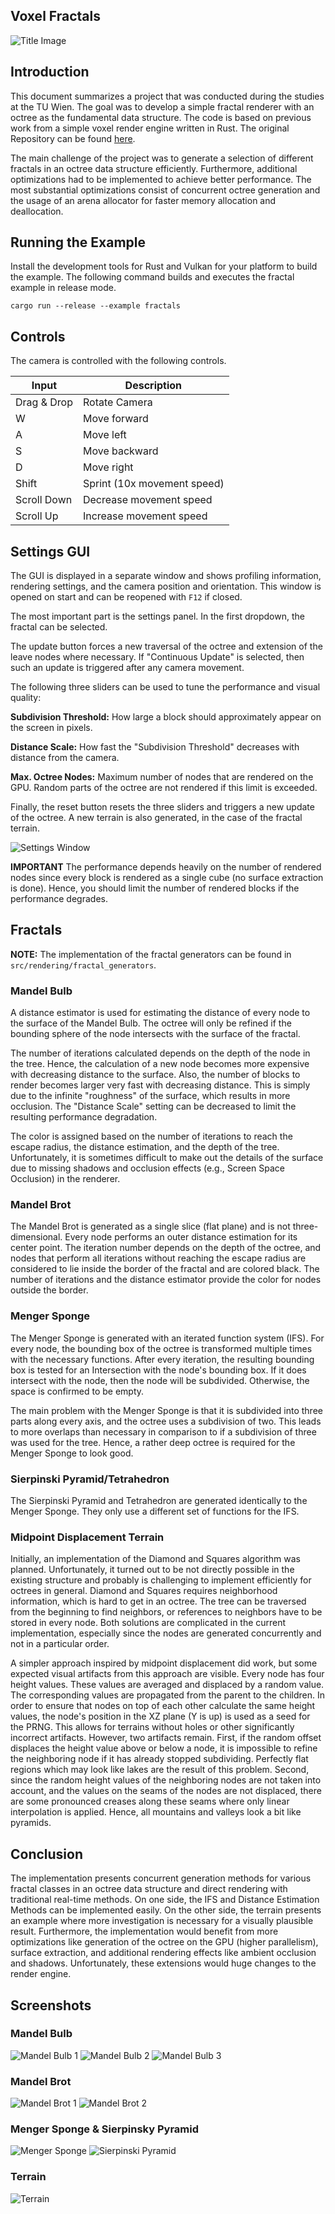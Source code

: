 ## Voxel Fractals

![Title Image](images/title_image.png "Title Image")

## Introduction

This document summarizes a project that was conducted during the studies at the TU Wien.
The goal was to develop a simple fractal renderer with an octree as the fundamental data structure.
The code is based on previous work from a simple voxel render engine written in Rust.
The original Repository can be found [here](https://github.com/ifl0w/VEO-Rust).

The main challenge of the project was to generate a selection of different fractals in an octree data structure efficiently.
Furthermore, additional optimizations had to be implemented to achieve better performance. The most substantial optimizations consist of concurrent octree generation and the usage of an arena allocator for faster memory allocation and deallocation.

## Running the Example

Install the development tools for Rust and Vulkan for your platform to build the example.
The following command builds and executes the fractal example in release mode.

``cargo run --release --example fractals``

## Controls

The camera is controlled with the following controls.

| Input        | Description                  |
|------------- |----------------------------  |
| Drag & Drop  | Rotate Camera                |
| W            | Move forward                |
| A            | Move left                    |
| S            | Move backward               |
| D            | Move right                   |
| Shift        | Sprint (10x movement speed)  |
| Scroll Down  | Decrease movement speed      |
| Scroll Up    | Increase movement speed      |


## Settings GUI

The GUI is displayed in a separate window and shows profiling information, rendering settings, and the camera position and orientation. This window is opened on start and can be reopened with ``F12`` if closed.

The most important part is the settings panel.
In the first dropdown, the fractal can be selected.

The update button forces a new traversal of the octree and extension of the leave nodes where necessary.
If "Continuous Update" is selected, then such an update is triggered after any camera movement.

The following three sliders can be used to tune the performance and visual quality:

**Subdivision Threshold:** How large a block should approximately appear on the screen in pixels.

**Distance Scale:** How fast the "Subdivision Threshold" decreases with distance from the camera.

**Max. Octree Nodes:** Maximum number of nodes that are rendered on the GPU. Random parts of the octree are not rendered if this limit is exceeded.

Finally, the reset button resets the three sliders and triggers a new update of the octree.
A new terrain is also generated, in the case of the fractal terrain.

![Settings Window](./images/screenshots/settings.png "Settings Window")

**IMPORTANT** The performance depends heavily on the number of rendered nodes since every block is rendered as a single cube
(no surface extraction is done). Hence, you should limit the number of rendered blocks if the performance degrades.

## Fractals

**NOTE:** The implementation of the fractal generators can be found in `src/rendering/fractal_generators`.

### Mandel Bulb
A distance estimator is used for estimating the distance of every node to the surface of the Mandel Bulb.
The octree will only be refined if the bounding sphere of the node intersects with the surface of the fractal.

The number of iterations calculated depends on the depth of the node in the tree.
Hence, the calculation of a new node becomes more expensive with decreasing distance to the surface.
Also, the number of blocks to render becomes larger very fast with decreasing distance.
This is simply due to the infinite "roughness" of the surface, which results in more occlusion.
The "Distance Scale" setting can be decreased to limit the resulting performance degradation.

The color is assigned based on the number of iterations to reach the escape radius, the distance estimation, and the depth of the tree.
Unfortunately, it is sometimes difficult to make out the details of the surface due to missing shadows and occlusion effects (e.g., Screen Space Occlusion) in the renderer.

### Mandel Brot
The Mandel Brot is generated as a single slice (flat plane) and is not three-dimensional.
Every node performs an outer distance estimation for its center point.
The iteration number depends on the depth of the octree, and nodes that perform all iterations without reaching the escape radius are considered to lie inside the border of the fractal and are colored black.
The number of iterations and the distance estimator provide the color for nodes outside the border.

### Menger Sponge
The Menger Sponge is generated with an iterated function system (IFS).
For every node, the bounding box of the octree is transformed multiple times with the necessary functions.
After every iteration, the resulting bounding box is tested for an Intersection with the node's bounding box.
If it does intersect with the node, then the node will be subdivided.
Otherwise, the space is confirmed to be empty.

The main problem with the Menger Sponge is that it is subdivided into three parts along every axis, and the octree uses a subdivision of two.
This leads to more overlaps than necessary in comparison to if a subdivision of three was used for the tree.
Hence, a rather deep octree is required for the Menger Sponge to look good.

### Sierpinski Pyramid/Tetrahedron
The Sierpinski Pyramid and Tetrahedron are generated identically to the Menger Sponge.
They only use a different set of functions for the IFS.

### Midpoint Displacement Terrain
Initially, an implementation of the Diamond and Squares algorithm was planned.
Unfortunately, it turned out to be not directly possible in the existing structure and probably is challenging to implement efficiently for octrees in general.
Diamond and Squares requires neighborhood information, which is hard to get in an octree.
The tree can be traversed from the beginning to find neighbors, or references to neighbors have to be stored in every node.
Both solutions are complicated in the current implementation, especially since the nodes are generated concurrently and not in a particular order.

A simpler approach inspired by midpoint displacement did work, but some expected visual artifacts from this approach are visible.
Every node has four height values.
These values are averaged and displaced by a random value.
The corresponding values are propagated from the parent to the children.
In order to ensure that nodes on top of each other calculate the same height values, the node's position in the XZ plane (Y is up) is used as a seed for the PRNG.
This allows for terrains without holes or other significantly incorrect artifacts.
However, two artifacts remain.
First, if the random offset displaces the height value above or below a node, it is impossible to refine the neighboring node if it has already stopped subdividing.
Perfectly flat regions which may look like lakes are the result of this problem.
Second, since the random height values of the neighboring nodes are not taken into account, and the values on the seams of the nodes are not displaced, there are some pronounced creases along these seams where only linear interpolation is applied.
Hence, all mountains and valleys look a bit like pyramids.

## Conclusion

The implementation presents concurrent generation methods for various fractal classes in an octree data structure and direct rendering with traditional real-time methods.
On one side, the IFS and Distance Estimation Methods can be implemented easily.
On the other side, the terrain presents an example where more investigation is necessary for a visually plausible result.
Furthermore, the implementation would benefit from more optimizations like generation of the octree on the GPU (higher parallelism), surface extraction, and additional rendering effects like ambient occlusion and shadows.
Unfortunately, these extensions would huge changes to the render engine.

## Screenshots

### Mandel Bulb
![Mandel Bulb 1](./images/screenshots/mandelbulb_1.png "Mandel Bulb 1")
![Mandel Bulb 2](./images/screenshots/mandelbulb_2.png "Mandel Bulb 2")
![Mandel Bulb 3](./images/screenshots/mandelbulb_3.png "Mandel Bulb 3")

### Mandel Brot
![Mandel Brot 1](./images/screenshots/mandelbrot_1.png "Mandel Brot 1")
![Mandel Brot 2](./images/screenshots/mandelbrot_2.png "Mandel Brot 2")

### Menger Sponge & Sierpinsky Pyramid
![Menger Sponge](./images/screenshots/menger_1.png "Menger Sponge")
![Sierpinski Pyramid](./images/screenshots/sierpinski_1.png "Sierpinski Pyramid")

### Terrain
![Terrain](./images/screenshots/terrain_1.png "Terrain")
